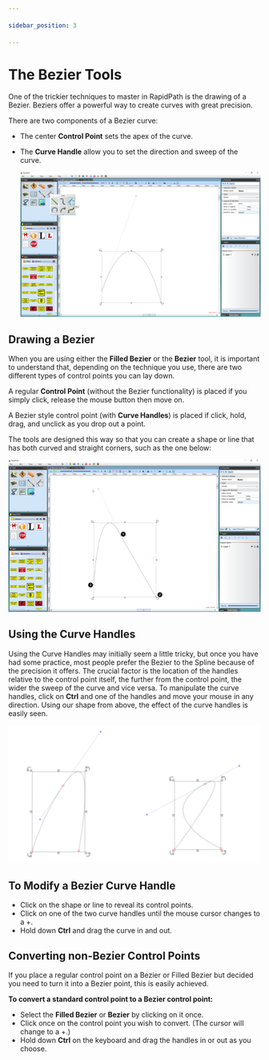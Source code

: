 ```yaml
---

sidebar_position: 3

---
```

# The Bezier Tools

One of the trickier techniques to master in RapidPath is the drawing of a Bezier. Beziers offer a powerful way to create curves with great precision.

There are two components of a Bezier curve:

- The center **Control Point** sets the apex of the curve.
- The **Curve Handle** allow you to set the direction and sweep of the curve.

    ![Bezier_with_its_Control_Points_and_Curve_Handles](./assets/Bezier_with_its_Control_Points_and_Curve_Handles.png)

## Drawing a Bezier

When you are using either the **Filled Bezier** or the **Bezier** tool, it is important to understand that, depending on the technique you use, there are two different types of control points you can lay down.

A regular **Control Point** (without the Bezier functionality) is placed if you simply click, release the mouse button then move on.

A Bezier style control point (with **Curve Handles**) is placed if click, hold, drag, and unclick as you drop out a
point.

The tools are designed this way so that you can create a shape or line that has both curved and straight corners, such as the one below:

![Control_Point_1_was_dragged_when_placed_and_Control_Points_2_and_3_were_not](./assets/Control_Point_1_was_dragged_when_placed_and_Control_Points_2_and_3_were_not.png)

## Using the Curve Handles

Using the Curve Handles may initially seem a little tricky, but once you have had some practice, most people prefer the Bezier to the Spline because of the precision it offers. The crucial factor is the location of the handles relative to the control point itself, the further from the control point,
the wider the sweep of the curve and vice versa. To manipulate the curve handles, click on **Ctrl** and one of the handles and move your mouse in any direction. Using our shape from above, the effect of the curve handles is easily seen.

![The_same_Curve_with_the_Curve_Handles_in_different_Configurations](./assets/The_same_Curve_with_the_Curve_Handles_in_different_Configurations.png)

## To Modify a Bezier Curve Handle

- Click on the shape or line to reveal its control points.
- Click on one of the two curve handles until the mouse cursor changes to a +.
- Hold down **Ctrl** and drag the curve in and out.

## Converting non-Bezier Control Points

If you place a regular control point on a Bezier or Filled Bezier but decided you need to turn it into a Bezier point, this is easily achieved.

**To convert a standard control point to a Bezier control point:**

- Select the **Filled Bezier** or **Bezier** by clicking on it once.
- Click once on the control point you wish to convert. (The cursor will change to a +.)
- Hold down **Ctrl** on the keyboard and drag the handles in or out as you choose.
